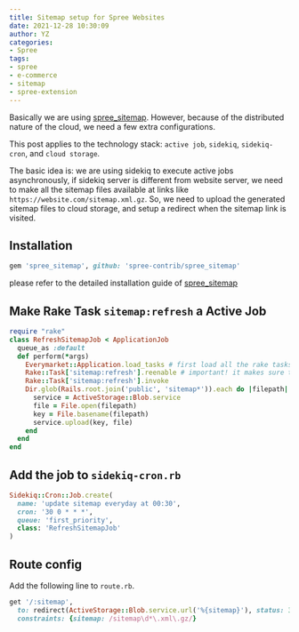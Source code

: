 ```yaml
---
title: Sitemap setup for Spree Websites
date: 2021-12-28 10:30:09
author: YZ
categories:
- Spree
tags:
- spree
- e-commerce
- sitemap
- spree-extension
---
```


Basically we are using [spree_sitemap](https://github.com/spree-contrib/spree_sitemap). However, because of the distributed nature of the cloud, we need a few extra configurations.

This post applies to the technology stack: `active job`, `sidekiq`, `sidekiq-cron`, and `cloud storage`. 

The basic idea is: we are using sidekiq to execute active jobs asynchronously, if sidekiq server is different from website server, we need to make all the sitemap files available at links like `https://website.com/sitemap.xml.gz`. So, we need to upload the generated sitemap files to cloud storage, and setup a redirect when the sitemap link is visited.

## Installation
```ruby
gem 'spree_sitemap', github: 'spree-contrib/spree_sitemap'
```
please refer to the detailed installation guide of [spree_sitemap](https://github.com/spree-contrib/spree_sitemap)

## Make Rake Task `sitemap:refresh` a Active Job
```ruby
require "rake"
class RefreshSitemapJob < ApplicationJob
  queue_as :default
  def perform(*args)
    Everymarket::Application.load_tasks # first load all the rake tasks, change application name accordingly
    Rake::Task['sitemap:refresh'].reenable # important! it makes sure the task is able to run everytime we run this job.
    Rake::Task['sitemap:refresh'].invoke
    Dir.glob(Rails.root.join('public', 'sitemap*')).each do |filepath| # upload sitemap to cloud storage
      service = ActiveStorage::Blob.service
      file = File.open(filepath)
      key = File.basename(filepath)
      service.upload(key, file)
    end
  end
end
```

## Add the job to `sidekiq-cron.rb`
```ruby
Sidekiq::Cron::Job.create(
  name: 'update sitemap everyday at 00:30',
  cron: '30 0 * * *',
  queue: 'first_priority',
  class: 'RefreshSitemapJob'
)
```

## Route config
Add the following line to `route.rb`. 
```ruby
get '/:sitemap', 
  to: redirect(ActiveStorage::Blob.service.url('%{sitemap}'), status: 301),
  constraints: {sitemap: /sitemap\d*\.xml\.gz/}
```

